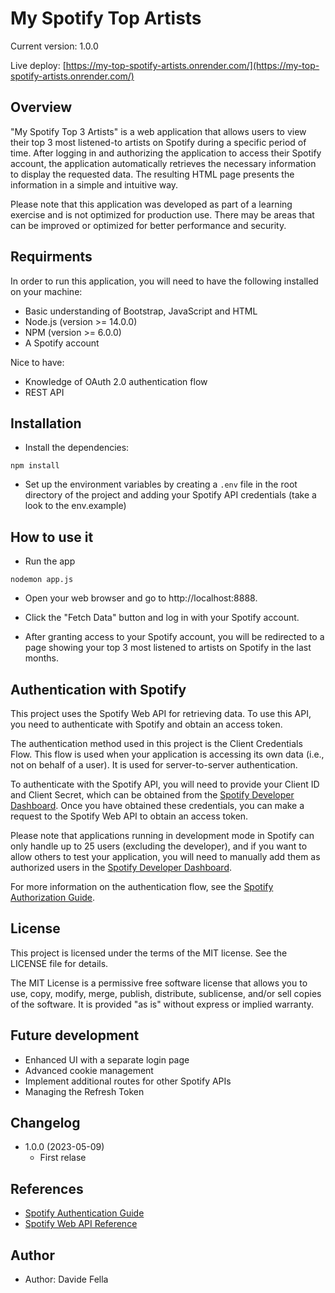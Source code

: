 # My Spotify Top Artists

Current version: 1.0.0

Live deploy: [https://my-top-spotify-artists.onrender.com/](https://my-top-spotify-artists.onrender.com/)

## Overview

"My Spotify Top 3 Artists" is a web application that allows users to view their top 3 most listened-to artists on Spotify during a specific period of time. After logging in and authorizing the application to access their Spotify account, the application automatically retrieves the necessary information to display the requested data. The resulting HTML page presents the information in a simple and intuitive way. 

Please note that this application was developed as part of a learning exercise and is not optimized for production use. There may be areas that can be improved or optimized for better performance and security.

## Requirments

In order to run this application, you will need to have the following installed on your machine:

- Basic understanding of Bootstrap, JavaScript and HTML
- Node.js (version >= 14.0.0)
- NPM (version >= 6.0.0)
- A Spotify account

Nice to have: 

- Knowledge of OAuth 2.0 authentication flow
- REST API 

## Installation

- Install the dependencies: 

```
npm install
```

- Set up the environment variables by creating a `.env` file in the root directory of the project and adding your Spotify API credentials (take a look to the env.example)


## How to use it

- Run the app

```
nodemon app.js
```

- Open your web browser and go to http://localhost:8888.

- Click the "Fetch Data" button and log in with your Spotify account.

- After granting access to your Spotify account, you will be redirected to a page showing your top 3 most listened to artists on Spotify in the last months. 

## Authentication with Spotify

This project uses the Spotify Web API for retrieving data. To use this API, you need to authenticate with Spotify and obtain an access token.

The authentication method used in this project is the Client Credentials Flow. This flow is used when your application is accessing its own data (i.e., not on behalf of a user). It is used for server-to-server authentication.

To authenticate with the Spotify API, you will need to provide your Client ID and Client Secret, which can be obtained from the [Spotify Developer Dashboard](https://developer.spotify.com/dashboard/). Once you have obtained these credentials, you can make a request to the Spotify Web API to obtain an access token.

Please note that applications running in development mode in Spotify can only handle up to 25 users (excluding the developer), and if you want to allow others to test your application, you will need to manually add them as authorized users in the [Spotify Developer Dashboard](https://developer.spotify.com/dashboard/).

For more information on the authentication flow, see the [Spotify Authorization Guide](https://developer.spotify.com/documentation/general/guides/authorization-guide/).

## License

This project is licensed under the terms of the MIT license. See the LICENSE file for details.

The MIT License is a permissive free software license that allows you to use, copy, modify, merge, publish, distribute, sublicense, and/or sell copies of the software. It is provided "as is" without express or implied warranty.

## Future development

- Enhanced UI with a separate login page
- Advanced cookie management
- Implement additional routes for other Spotify APIs
- Managing the Refresh Token

## Changelog

- 1.0.0 (2023-05-09)
    - First relase

## References

- [Spotify Authentication Guide](https://developer.spotify.com/documentation/general/guides/authentication/)
- [Spotify Web API Reference](https://developer.spotify.com/documentation/web-api/reference/)

## Author

- Author: Davide Fella 
